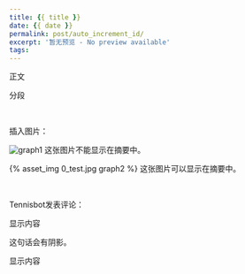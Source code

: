 ```yaml
---
title: {{ title }}
date: {{ date }}
permalink: post/auto_increment_id/
excerpt: '暂无预览 - No preview available'
tags: 
---
```


正文

分段
<p><br></p>

插入图片：

![graph1](0_test.jpg)
这张图片不能显示在摘要中。

{% asset_img 0_test.jpg graph2 %}
这张图片可以显示在摘要中。

<p><br></p>

Tennisbot发表评论：

<p class="tennisbot" id="Tennisbot会说出这句话">显示内容</p>
这句话会有阴影。

<p class="Tennisbot会说出这句话" id="tennisbot_0">显示内容</p>